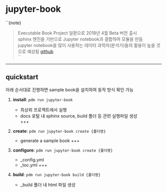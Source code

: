 # jupyter-book

``{note}
> Executable Book Project 일환으로 2018년 4월 Beta 버전 출시  
> sphinx 엔진을 기반으로 Jupyter notebook과 결합하여 모듈을 만듬  
> jupyter notebook을 많이 사용하는 데이터 과학자(분석가)들의 활용이 높을 것으로 예상됨
> [github](https://github.com/executablebooks/jupyter-book/releases?page=5)  
``
-------


## quickstart
아래 순서대로 진행하면 sample book을 설치하여 동작 방식 확인 가능
1. **install**: `pdm run jupyter-book`
    * 최상위 프로젝트에서 실행
    * docs 포털 내 sphinx source, build 폴더 등 관련 실행파일 생성  
+++

2. **create**: `pdm run jupyter-book create {폴더명}`
    * generate a sample book 
+++

3. **configure**: `pdm run jupyter-book create {폴더명}`
    - _config.yml
    - _toc.yml
+++

4. **build**: `pdm run jupyter-book build {폴더명}`
    - _build 폴더 내 html 파일 생성
